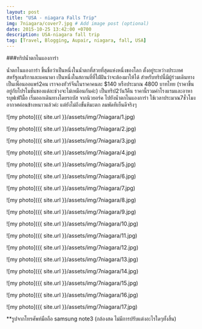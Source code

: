 ```yaml
---
layout: post
title: "USA - niagara Falls Trip"
img: 7niagara/cover7.jpg # Add image post (optional)
date: 2015-10-25 13:42:00 +0700
description: USA-niagara fall trip
tag: [Travel, Blogging, Aupair, niagara, fall, USA]
---
```

###ทริปน้ำตกไนแองการ่า

น้ำตกไนแองการ่า ขึ้นชื่อว่าเป็นหนึ่งในน้ำตกที่สวยที่สุดแห่งหนึ่งของโลก ตั้งอยู่ระหว่างประเทศสหรัฐอเมริกาและแคนาดา เป็นหนึ่งในสถานที่ที่ใฝ่ฝันว่าจะต้องมาให้ได้ สำหรับทริปนี้มีผู้ร่วมเดินทางเป็นเพื่อนออแพร์2คน เราจองทัวร์จีนในราคาคนละ $140 หรือประมาณ 4800 บาทไทย (ราคาขึ้นอยู่กับโปรโมชั่นของแต่ละช่วงจะไม่เหมือนกันค่ะ) เป็นทริป2วัน1คืน ราคานี้รวมค่าโรงแรมและอาหารบุฟเฟ่1มื้อ เริ่มออกเดินทางโดยรถบัส จากนิวยอร์ค ไปยังน้ำตกไนแองการ่า ใช้เวลาประมาณ7ชั่วโมง อากาศค่อนข้างหนาวแล้วค่ะ แต่ยังไม่ถึงขั้นหิมะตก ลมพัดทีเย็นดีจริงๆ

![my photo]({{ site.url }}/assets/img/7niagara/1.jpg)

![my photo]({{ site.url }}/assets/img/7niagara/2.jpg)

![my photo]({{ site.url }}/assets/img/7niagara/3.jpg)

![my photo]({{ site.url }}/assets/img/7niagara/4.jpg)

![my photo]({{ site.url }}/assets/img/7niagara/5.jpg)

![my photo]({{ site.url }}/assets/img/7niagara/6.jpg)

![my photo]({{ site.url }}/assets/img/7niagara/7.jpg)

![my photo]({{ site.url }}/assets/img/7niagara/8.jpg)

![my photo]({{ site.url }}/assets/img/7niagara/9.jpg)

![my photo]({{ site.url }}/assets/img/7niagara/10.jpg)

![my photo]({{ site.url }}/assets/img/7niagara/11.jpg)

![my photo]({{ site.url }}/assets/img/7niagara/12.jpg)

![my photo]({{ site.url }}/assets/img/7niagara/13.jpg)

![my photo]({{ site.url }}/assets/img/7niagara/14.jpg)

![my photo]({{ site.url }}/assets/img/7niagara/15.jpg)

![my photo]({{ site.url }}/assets/img/7niagara/16.jpg)

![my photo]({{ site.url }}/assets/img/7niagara/17.jpg)


**รูปจากโทรศัพท์มือถือ samsung note3 (กล้องสด ไม่มีการปรับแต่งอะไรใดๆทั้งสิ้น)
